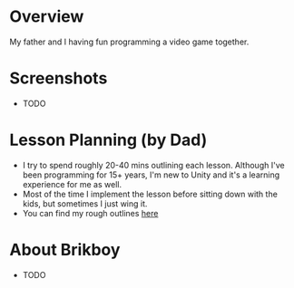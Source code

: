 
# Overview
My father and I having fun programming a video game together.

# Screenshots
- TODO

# Lesson Planning (by Dad)
- I try to spend roughly 20-40 mins outlining each lesson.  Although I've been programming for 15+ years, I'm new to Unity and it's a learning experience for me as well.
- Most of the time I implement the lesson before sitting down with the kids, but sometimes I just wing it.
- You can find my rough outlines [here](./Docs/LessonPlans.md)

# About Brikboy
- TODO
